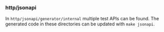 ### http/jsonapi

In `http/jsonapi/generator/internal` multiple test APIs can be found. The
generated code in these directories can be updated with `make jsonapi`.
